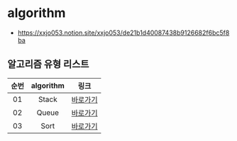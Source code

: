 # algorithm
- https://xxjo053.notion.site/xxjo053/de21b1d40087438b9126682f6bc5f8ba

## 알고리즘 유형 리스트
| 순번 | algorithm                    | 링크                        |
| :--: | :--------------------------: | :-------------------------: |
| 01   | Stack                        | [바로가기](./src/stack) |
| 02   | Queue                        | [바로가기](./src/queue) |
| 03   | Sort                        | [바로가기](./src/sort) |
